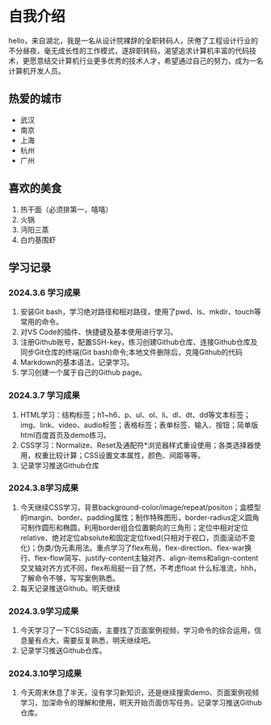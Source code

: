    # 自我介绍

hello，来自湖北，我是一名从设计院裸辞的全职转码人，厌倦了工程设计行业的不分昼夜，毫无成长性的工作模式，遂辞职转码，渴望追求计算机丰富的代码技术，更愿意结交计算机行业更多优秀的技术人才，希望通过自己的努力，成为一名计算机开发人员。

## 热爱的城市

- 武汉
- 南京
- 上海
- 杭州
- 广州

## 喜欢的美食

1. 热干面（必须排第一，嘻嘻）
2. 火锅
3. 沔阳三蒸
4. 白灼基围虾

## 学习记录

### 2024.3.6 学习成果

1. 安装Git bash，学习绝对路径和相对路径，使用了pwd、ls、mkdir、touch等常用的命令。
2. 对VS Code的插件、快捷键及基本使用进行学习。
3. 注册Github账号，配置SSH-key，练习创建Github仓库、连接Github仓库及同步Git仓库的终端(Git bash)命令;本地文件删除后，克隆Github的代码
4. Markdown的基本语法，记录学习。
5. 学习创建一个属于自己的Github page。

###  2024.3.7 学习成果

1. HTML学习：结构标签；h1~h6、p、ul、ol、li、dl、dt、dd等文本标签；img、link、video、audio标签；表格标签；表单标签、输入、按钮；简单版html百度首页及demo练习。
2. CSS学习：Normalize、Reset及通配符*浏览器样式重设使用；各类选择器使用，权重比较计算；CSS设置文本属性，颜色、间距等等。
3. 记录学习推送Github仓库

### 2024.3.8学习成果

1. 今天继续CSS学习，背景background-color/image/repeat/positon；盒模型的margin、border、padding属性；制作特殊图形，border-radius定义圆角可制作圆形和椭圆，利用border组合位置朝向的三角形；定位中相对定位relative、绝对定位absolute和固定定位fixed(只相对于视口，页面滚动不变化)；伪类/伪元素用法。重点学习了flex布局，flex-direction、flex-war换行、flex-flow简写、justify-content主轴对齐、align-items和align-content交叉轴对齐方式不同，flex布局挺一目了然，不考虑float 什么标准流，hhh，了解命令不够，写写案例熟悉。
2. 每天记录推送Github。明天继续

### 2024.3.9学习成果

1. 今天学习了一下CSS动画，主要找了页面案例视频，学习命令的综合运用，信息量有点大，需要反复熟悉，明天继续吧。
2. 记录学习推送Github仓库。

### 2024.3.10学习成果

1. 今天周末休息了半天，没有学习新知识，还是继续搜索demo、页面案例视频学习，加深命令的理解和使用，明天开始页面仿写任务。记录学习推送Github仓库。